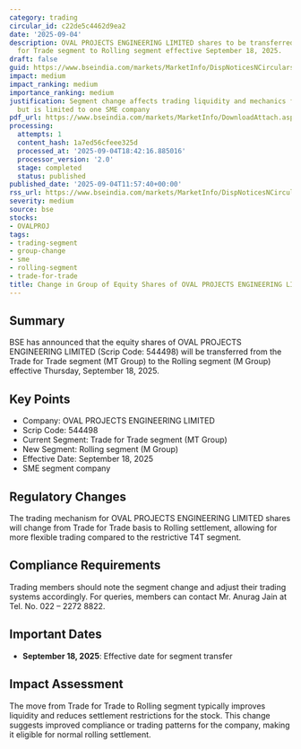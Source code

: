 ```yaml
---
category: trading
circular_id: c22de5c4462d9ea2
date: '2025-09-04'
description: OVAL PROJECTS ENGINEERING LIMITED shares to be transferred from Trade
  for Trade segment to Rolling segment effective September 18, 2025.
draft: false
guid: https://www.bseindia.com/markets/MarketInfo/DispNoticesNCirculars.aspx?Noticeid={F692D2C3-6E5A-4658-94E6-12782BEA21FC}&noticeno=20250904-24&dt=09/04/2025&icount=24&totcount=68&flag=0
impact: medium
impact_ranking: medium
importance_ranking: medium
justification: Segment change affects trading liquidity and mechanics for the stock
  but is limited to one SME company
pdf_url: https://www.bseindia.com/markets/MarketInfo/DownloadAttach.aspx?id=20250904-24&attachedId=
processing:
  attempts: 1
  content_hash: 1a7ed56cfeee325d
  processed_at: '2025-09-04T18:42:16.885016'
  processor_version: '2.0'
  stage: completed
  status: published
published_date: '2025-09-04T11:57:40+00:00'
rss_url: https://www.bseindia.com/markets/MarketInfo/DispNoticesNCirculars.aspx?Noticeid={F692D2C3-6E5A-4658-94E6-12782BEA21FC}&noticeno=20250904-24&dt=09/04/2025&icount=24&totcount=68&flag=0
severity: medium
source: bse
stocks:
- OVALPROJ
tags:
- trading-segment
- group-change
- sme
- rolling-segment
- trade-for-trade
title: Change in Group of Equity Shares of OVAL PROJECTS ENGINEERING LIMITED
---
```


## Summary

BSE has announced that the equity shares of OVAL PROJECTS ENGINEERING LIMITED (Scrip Code: 544498) will be transferred from the Trade for Trade segment (MT Group) to the Rolling segment (M Group) effective Thursday, September 18, 2025.

## Key Points

- Company: OVAL PROJECTS ENGINEERING LIMITED
- Scrip Code: 544498
- Current Segment: Trade for Trade segment (MT Group)
- New Segment: Rolling segment (M Group)
- Effective Date: September 18, 2025
- SME segment company

## Regulatory Changes

The trading mechanism for OVAL PROJECTS ENGINEERING LIMITED shares will change from Trade for Trade basis to Rolling settlement, allowing for more flexible trading compared to the restrictive T4T segment.

## Compliance Requirements

Trading members should note the segment change and adjust their trading systems accordingly. For queries, members can contact Mr. Anurag Jain at Tel. No. 022 – 2272 8822.

## Important Dates

- **September 18, 2025**: Effective date for segment transfer

## Impact Assessment

The move from Trade for Trade to Rolling segment typically improves liquidity and reduces settlement restrictions for the stock. This change suggests improved compliance or trading patterns for the company, making it eligible for normal rolling settlement.